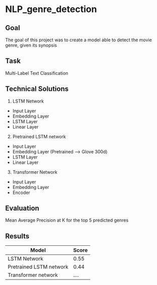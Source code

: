 # NLP_genre_detection

## Goal

The goal of this project was to create a model able to detect the movie genre, given its synopsis

## Task
Multi-Label Text Classification

## Technical Solutions

1. LSTM Network
  - Input Layer
  - Embedding Layer
  - LSTM Layer
  - Linear Layer

2. Pretrained LSTM network
  - Input Layer
  - Embedding Layer (Pretrained --> Glove 300d)
  - LSTM Layer
  - Linear Layer

3. Transformer Network
  - Input Layer
  - Embedding Layer
  - Encoder

## Evaluation

Mean Average Precision at K for the top 5 predicted genres

## Results

| Model                   | Score |
|-------------------------|-------|
| LSTM Network            | 0.55  |
| Pretrained LSTM network | 0.44  |
| Transformer network     | ....  |
